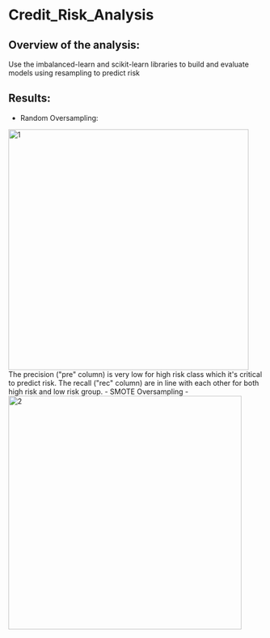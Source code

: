 # Credit_Risk_Analysis
## Overview of the analysis: 
Use the imbalanced-learn and scikit-learn libraries to build and evaluate models using resampling to predict risk
## Results:
- Random Oversampling:
<img width="475" alt="1" src="https://user-images.githubusercontent.com/19679507/123583275-2e7ce200-d794-11eb-8425-00ed952d94ee.png">
The precision ("pre" column) is very low for high risk class which it's critical to predict risk. The recall ("rec" column) are in line with each other for both high risk and low risk group.
- SMOTE Oversampling
- <img width="461" alt="2" src="https://user-images.githubusercontent.com/19679507/123584227-d515b280-d795-11eb-860d-3d53875a3dd6.png">
